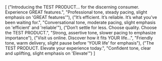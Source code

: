 [
  ("Introducing the TEST PRODUCT... for the discerning consumer. Experience GREAT features.", "Professional tone, steady pacing, slight emphasis on 'GREAT features'"),
  ("It’s efficient. It’s reliable. It’s what you’ve been waiting for.", "Conversational tone, moderate pacing, slight emphasis on 'efficient' and 'reliable'"),
  ("Don’t settle for less. Choose quality. Choose the TEST PRODUCT.", "Strong, assertive tone, slower pacing to emphasize importance"),
  ("Visit us online. Discover how it fits YOUR life...", "Friendly tone, warm delivery, slight pause before 'YOUR life' for emphasis"),
  ("The TEST PRODUCT. Elevate your experience today.", "Confident tone, clear and uplifting, slight emphasis on 'Elevate'")
]